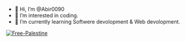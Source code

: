 - 👋 Hi, I’m @Abir0090
- 👀 I’m interested in coding.
- 🌱 I’m currently learning Softwere devolopment & Web devolopment.


[![Free-Palestine](https://raw.githubusercontent.com/Safouene1/support-palestine-banner/master/StandWithPalestine.svg)](https://github.com/Safouene1/support-palestine-banner/blob/master/Markdown-pages/Support.md)
